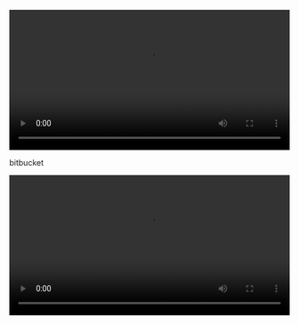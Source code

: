 <video width="100%" controls="controls"  src="https://github.com/Yamabuki-bakery/static/raw/master/Tsukikage/5min-know.mkv" type="video/mp4" preload="metadata">  </video>



bitbucket

<video width="100%" controls="controls"  src="https://bitbucket.org/sa-ya/my-static/raw/d19e1338d24101adb5cd52d0cf9ffcd235b5f15f/Tsukikage/5min-know.mkv" type="video/mp4" preload="metadata">   </video>